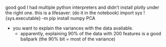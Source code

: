 good god I had multiple python interpreters and didn't install plotly under the right one. this is a lifesaver: (do it in the notebook)
import sys
!{sys.executable} -m pip install numpy
PCA
 - you want to explain the variances with the data avaliable.
	 - apparently, explaining 90% of the data with 200 features is a good ballpark (the 90% bit = most of the variance)
